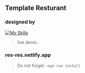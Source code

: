## Template Resturant 
### designed by 
[![My Skills](https://skillicons.dev/icons?i=tailwind)](https://skillicons.dev)

> live demo :  
### res-res.netlify.app

> Do not forget :  `npm run install`
